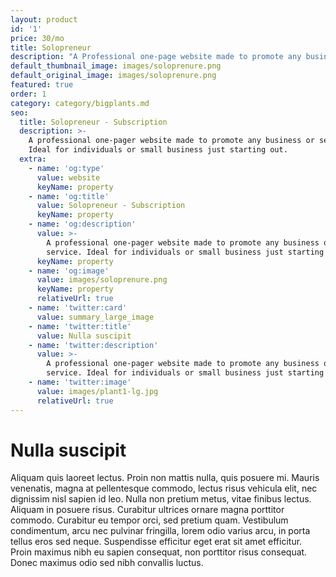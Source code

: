 ```yaml
---
layout: product
id: '1'
price: 30/mo
title: Solopreneur
description: "A Professional one-page website made to promote any business or service. Ideal for businesses or individuals that have just started out or provide a straightforward service.\_Solopreneur works well for Freelancers, Independents and snazzy new Businesses."
default_thumbnail_image: images/soloprenure.png
default_original_image: images/soloprenure.png
featured: true
order: 1
category: category/bigplants.md
seo:
  title: Solopreneur - Subscription
  description: >-
    A professional one-pager website made to promote any business or service.
    Ideal for individuals or small business just starting out.
  extra:
    - name: 'og:type'
      value: website
      keyName: property
    - name: 'og:title'
      value: Solopreneur - Subscription
      keyName: property
    - name: 'og:description'
      value: >-
        A professional one-pager website made to promote any business or
        service. Ideal for individuals or small business just starting out.
      keyName: property
    - name: 'og:image'
      value: images/soloprenure.png
      keyName: property
      relativeUrl: true
    - name: 'twitter:card'
      value: summary_large_image
    - name: 'twitter:title'
      value: Nulla suscipit
    - name: 'twitter:description'
      value: >-
        A professional one-pager website made to promote any business or
        service. Ideal for individuals or small business just starting out.
    - name: 'twitter:image'
      value: images/plant1-lg.jpg
      relativeUrl: true
---
```


# Nulla suscipit

Aliquam quis laoreet lectus. Proin non mattis nulla, quis posuere mi. Mauris venenatis, magna at pellentesque commodo, lectus risus vehicula elit, nec dignissim nisl sapien id leo. Nulla non pretium metus, vitae finibus lectus. Aliquam in posuere risus. Curabitur ultrices ornare magna porttitor commodo. Curabitur eu tempor orci, sed pretium quam. Vestibulum condimentum, arcu nec pulvinar fringilla, lorem odio varius arcu, in porta tellus eros sed neque. Suspendisse efficitur eget erat sit amet efficitur. Proin maximus nibh eu sapien consequat, non porttitor risus consequat. Donec maximus odio sed nibh convallis luctus.